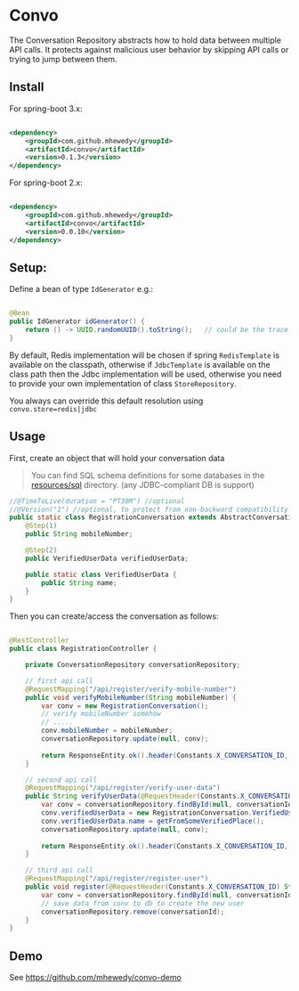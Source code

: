 # Convo

The Conversation Repository abstracts how to hold data between multiple API calls.
It protects against malicious user behavior by skipping API calls or trying to jump between them.

## Install
For spring-boot 3.x:
```xml

<dependency>
    <groupId>com.github.mhewedy</groupId>
    <artifactId>convo</artifactId>
    <version>0.1.3</version>
</dependency>
```

For spring-boot 2.x:
```xml

<dependency>
    <groupId>com.github.mhewedy</groupId>
    <artifactId>convo</artifactId>
    <version>0.0.10</version>
</dependency>
```

## Setup:

Define a bean of type `IdGenerator` e.g.:

```java

@Bean
public IdGenerator idGenerator() {
    return () -> UUID.randomUUID().toString();   // could be the trace id or correlation id or request id, etc ...
}
```

By default, Redis implementation will be chosen if spring `RedisTemplate` is available on the classpath,
otherwise if `JdbcTemplate` is available on the class path then the Jdbc implementation will be used,
otherwise you need to provide your own implementation of class `StoreRepository`.

You always can override this default resolution using `convo.store=redis|jdbc`

## Usage

First, create an object that will hold your conversation data

>You can find SQL schema definitions for some databases in the [resources/sql](src/main/resources/sql) directory. 
> (any JDBC-compliant DB is support)

```java
//@TimeToLive(duration = "PT30M") //optional
//@Version("1") //optional, to protect from non-backward compatibility changes to the conversation object, e.g. adding new non-nullable fields
public static class RegistrationConversation extends AbstractConversationHolder {
    @Step(1)
    public String mobileNumber;

    @Step(2)
    public VerifiedUserData verifiedUserData;

    public static class VerifiedUserData {
        public String name;
    }
}
```

Then you can create/access the conversation as follows:

```java

@RestController
public class RegistrationController {

    private ConversationRepository conversationRepository;

    // first api call
    @RequestMapping("/api/register/verify-mobile-number")
    public void verifyMobileNumber(String mobileNumber) {
        var conv = new RegistrationConversation();
        // verify mobileNumber somehow
        // .....
        conv.mobileNumber = mobileNumber;
        conversationRepository.update(null, conv);
        
        return ResponseEntity.ok().header(Constants.X_CONVERSATION_ID, conv.id).build();
    }

    // second api call
    @RequestMapping("/api/register/verify-user-data")
    public String verifyUserData(@RequestHeader(Constants.X_CONVERSATION_ID) String conversationId) {
        var conv = conversationRepository.findById(null, conversationId, RegistrationConversation.class);
        conv.verifiedUserData = new RegistrationConversation.VerifiedUserData();
        conv.verifiedUserData.name = getFromSomeVerifiedPlace();
        conversationRepository.update(null, conv);
        
        return ResponseEntity.ok().header(Constants.X_CONVERSATION_ID, conversationId).build();
    }

    // third api call
    @RequestMapping("/api/register/register-user")
    public void register(@RequestHeader(Constants.X_CONVERSATION_ID) String conversationId) {
        var conv = conversationRepository.findById(null, conversationId, RegistrationConversation.class);
        // save data from conv to db to create the new user 
        conversationRepository.remove(conversationId);
    }
}
```

## Demo

See https://github.com/mhewedy/convo-demo
